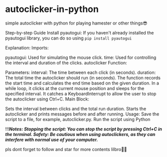 # autoclicker-in-python
simple autoclicker with python for playing hamester or other things😎


Step-by-step Guide
Install pyautogui: If you haven't already installed the pyautogui library, you can do so using ```pip install pyautogui```

Explanation:
Imports:

pyautogui: Used for simulating the mouse click.
time: Used for controlling the interval and duration of the clicks.
autoclicker Function:

Parameters:
interval: The time between each click (in seconds).
duration: The total time the autoclicker should run (in seconds).
The function records the start time and calculates the end time based on the given duration.
In a while loop, it clicks at the current mouse position and sleeps for the specified interval.
It catches a KeyboardInterrupt to allow the user to stop the autoclicker using Ctrl+C.
Main Block:

Sets the interval between clicks and the total run duration.
Starts the autoclicker and prints messages before and after running.
Usage:
Save the script to a file, for example, autoclicker.py.
Run the script using Python

!!!***Notes:
Stopping the script: You can stop the script by pressing Ctrl+C in the terminal.
Safety: Be cautious when using autoclickers, as they can interfere with normal use of your computer.***

pls dont forget to follow and star for more contents lilbro🥲😗
